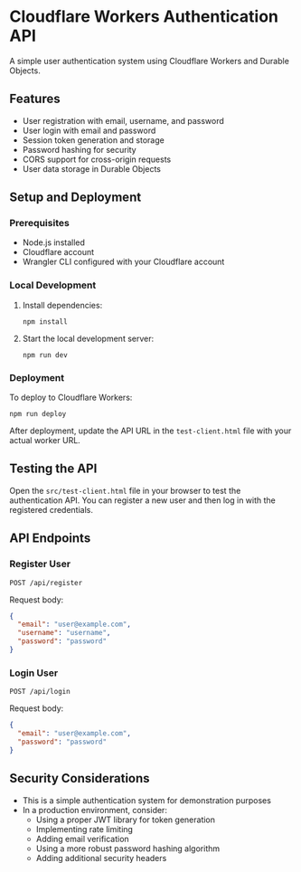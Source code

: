 # Cloudflare Workers Authentication API

A simple user authentication system using Cloudflare Workers and Durable Objects.

## Features

- User registration with email, username, and password
- User login with email and password
- Session token generation and storage
- Password hashing for security
- CORS support for cross-origin requests
- User data storage in Durable Objects

## Setup and Deployment

### Prerequisites

- Node.js installed
- Cloudflare account
- Wrangler CLI configured with your Cloudflare account

### Local Development

1. Install dependencies:
   ```
   npm install
   ```

2. Start the local development server:
   ```
   npm run dev
   ```

### Deployment

To deploy to Cloudflare Workers:

```
npm run deploy
```

After deployment, update the API URL in the `test-client.html` file with your actual worker URL.

## Testing the API

Open the `src/test-client.html` file in your browser to test the authentication API. You can register a new user and then log in with the registered credentials.

## API Endpoints

### Register User

```
POST /api/register
```

Request body:
```json
{
  "email": "user@example.com",
  "username": "username",
  "password": "password"
}
```

### Login User

```
POST /api/login
```

Request body:
```json
{
  "email": "user@example.com",
  "password": "password"
}
```

## Security Considerations

- This is a simple authentication system for demonstration purposes
- In a production environment, consider:
  - Using a proper JWT library for token generation
  - Implementing rate limiting
  - Adding email verification
  - Using a more robust password hashing algorithm
  - Adding additional security headers 